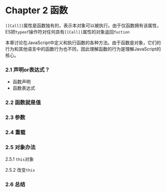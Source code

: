 # Chapter 2  函数

`[[Call]]`属性是函数独有的，表示本对象可以被执行。由于仅函数拥有该属性，ES把`typeof`操作符对任何具有`[[Call]]`属性的对象返回`fuction`

本章讨论在JavaScript中定义和执行函数的各种方法。由于函数是对象，它们的行为和其他语言中的函数行为也不同，因此理解函数的行为是理解JavaScript的核心。


### 2.1 声明or表达式？

- 函数声明
- 函数表达式


### 2.2 函数就是值

### 2.3 参数

### 2.4 重载

### 2.5 对象办法

2.5.1 `this`对象

2.5.2 改变`this`

### 2.6 总结